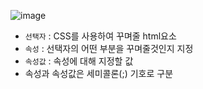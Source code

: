 ![image](https://user-images.githubusercontent.com/82823150/194766512-7ca2807f-7fec-43bd-8a78-b8024b77e36d.png)

- `선택자` : CSS를 사용하여 꾸며줄 html요소
- `속성`   : 선택자의 어떤 부분을 꾸며줄것인지 지정
- `속성값` : 속성에 대해 지정할 값
- 속성과 속성값은 세미콜론(;) 기호로 구분
